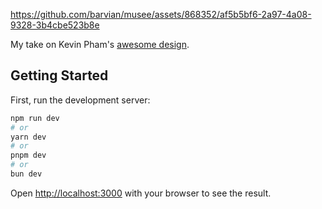 https://github.com/barvian/musee/assets/868352/af5b5bf6-2a97-4a08-9328-3b4cbe523b8e

My take on Kevin Pham's [awesome design](https://dribbble.com/shots/14281766-Ancient-Art-Museum-Landing-Page).

## Getting Started

First, run the development server:

```bash
npm run dev
# or
yarn dev
# or
pnpm dev
# or
bun dev
```

Open [http://localhost:3000](http://localhost:3000) with your browser to see the result.

